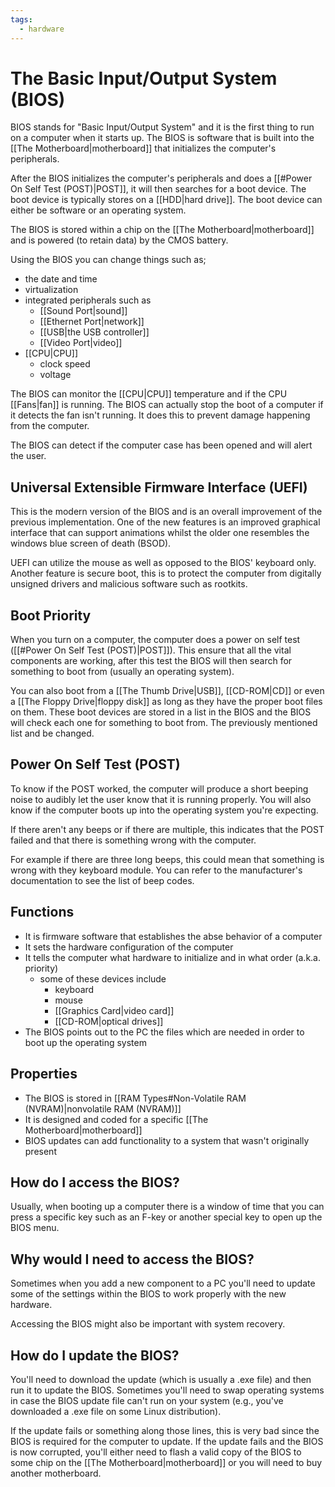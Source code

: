 ```yaml
---
tags:
  - hardware
---
```

# The Basic Input/Output System (BIOS)

BIOS stands for "Basic Input/Output System" and it is the first thing to run on a computer when it starts up. The BIOS is software that is built into the [[The Motherboard|motherboard]] that initializes the computer's peripherals.

After the BIOS initializes the computer's peripherals and does a [[#Power On Self Test (POST)|POST]], it will then searches for a boot device. The boot device is typically stores on a [[HDD|hard drive]]. The boot device can either be software or an operating system.

The BIOS is stored within a chip on the [[The Motherboard|motherboard]] and is powered (to retain data) by the CMOS battery.

Using the BIOS you can change things such as;

- the date and time
- virtualization
- integrated peripherals such as
	- [[Sound Port|sound]]
	- [[Ethernet Port|network]]
	- [[USB|the USB controller]]
	- [[Video Port|video]]
- [[CPU|CPU]]
	- clock speed
	- voltage

The BIOS can monitor the [[CPU|CPU]] temperature and if the CPU [[Fans|fan]] is running. The BIOS can actually stop the boot of a computer if it detects the fan isn't running. It does this to prevent damage happening from the computer.

The BIOS can detect if the computer case has been opened and will alert the user.

## Universal Extensible Firmware Interface (UEFI)

This is the modern version of the BIOS and is an overall improvement of the previous implementation. One of the new features is an improved graphical interface that can support animations whilst the older one resembles the windows blue screen of death (BSOD).

UEFI can utilize the mouse as well as opposed to the BIOS' keyboard only. Another feature is secure boot, this is to protect the computer from digitally unsigned drivers and malicious software such as rootkits.

## Boot Priority

When you turn on a computer, the computer does a power on self test ([[#Power On Self Test (POST)|POST]]). This ensure that all the vital components are working, after this test the BIOS will then search for something to boot from (usually an operating system).

You can also boot from a [[The Thumb Drive|USB]], [[CD-ROM|CD]] or even a [[The Floppy Drive|floppy disk]] as long as they have the proper boot files on them. These boot devices are stored in a list in the BIOS and the BIOS will check each one for something to boot from. The previously mentioned list and be changed.

## Power On Self Test (POST)

To know if the POST worked, the computer will produce a short beeping noise to audibly let the user know that it is running properly. You will also know if the computer boots up into the operating system you're expecting.

If there aren't any beeps or if there are multiple, this indicates that the POST failed and that there is something wrong with the computer.

For example if there are three long beeps, this could mean that something is wrong with they keyboard module. You can refer to the manufacturer's documentation to see the list of beep codes.

## Functions

- It is firmware software that establishes the abse behavior of a computer
- It sets the hardware configuration of the computer
- It tells the computer what hardware to initialize and in what order (a.k.a. priority)
	- some of these devices include
		- keyboard
		- mouse
		- [[Graphics Card|video card]]
		- [[CD-ROM|optical drives]]
- The BIOS points out to the PC the files which are needed in order to boot up the operating system

## Properties

- The BIOS is stored in [[RAM Types#Non-Volatile RAM (NVRAM)|nonvolatile RAM (NVRAM)]]
- It is designed and coded for a specific [[The Motherboard|motherboard]]
- BIOS updates can add functionality to a system that wasn't originally present

## How do I access the BIOS?

Usually, when booting up a computer there is a window of time that you can press a specific key such as an F-key or another special key to open up the BIOS menu.

## Why would I need to access the BIOS?

Sometimes when you add a new component to a PC you'll need to update some of the settings within the BIOS to work properly with the new hardware.

Accessing the BIOS might also be important with system recovery.

## How do I update the BIOS?

You'll need to download the update (which is usually a .exe file) and then run it to update the BIOS. Sometimes you'll need to swap operating systems in case the BIOS update file can't run on your system (e.g., you've downloaded a .exe file on some Linux distribution).

If the update fails or something along those lines, this is very bad since the BIOS is required for the computer to update. If the update fails and the BIOS is now corrupted, you'll either need to flash a valid copy of the BIOS to some chip on the [[The Motherboard|motherboard]] or you will need to buy another motherboard.
